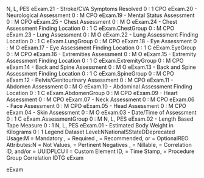 

N, L, PES
eExam.21 - Stroke/CVA Symptoms Resolved
0 : 1
CPO
eExam.20 - Neurological Assessment
0 : M
CPO
eExam.19 - Mental Status Assessment
0 : M
CPO
eExam.25 - Chest Assessment
0 : M
O
eExam.24 - Chest Assessment Finding Location
0 : 1
C
eExam.ChestGroup
0 : M
CPO
eExam.23 - Lung Assessment
0 : M
O
eExam.22 - Lung Assessment Finding Location
0 : 1
C
eExam.LungGroup
0 : M
CPO
eExam.18 - Eye Assessment
0 : M
O
eExam.17 - Eye Assessment Finding Location
0 : 1
C
eExam.EyeGroup
0 : M
CPO
eExam.16 - Extremities Assessment
0 : M
O
eExam.15 - Extremity Assessment Finding Location
0 : 1
C
eExam.ExtremityGroup
0 : M
CPO
eExam.14 - Back and Spine Assessment
0 : M
O
eExam.13 - Back and Spine Assessment Finding Location
0 : 1
C
eExam.SpineGroup
0 : M
CPO
eExam.12 - Pelvis/Genitourinary Assessment
0 : M
CPO
eExam.11 - Abdomen Assessment
0 : M
O
eExam.10 - Abdominal Assessment Finding Location
0 : 1
C
eExam.AbdomenGroup
0 : M
CPO
eExam.09 - Heart Assessment
0 : M
CPO
eExam.07 - Neck Assessment
0 : M
CPO
eExam.06 - Face Assessment
0 : M
CPO
eExam.05 - Head Assessment
0 : M
CPO
eExam.04 - Skin Assessment
0 : M
O
eExam.03 - Date/Time of Assessment
0 : 1
C
eExam.AssessmentGroup
0 : M
N, L, PES
eExam.02 - Length Based Tape Measure
0 : 1
N, L, PES
eExam.01 - Estimated Body Weight in Kilograms
0 : 1
Legend
Dataset Level:NNationalSStateDDeprecated
Usage:M = Mandatory ,  = Required ,  = Recommended, or  = OptionalREO
Attributes:N = Not Values,  = Pertinent Negatives ,  = Nillable,  = Correlation ID, and/or  = UUIDPLCU
I = Custom Element ID,  = Time Stamp,  = Procedure Group Correlation IDTG
eExam

eExam